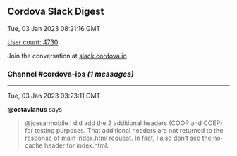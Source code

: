 ## Cordova Slack Digest
Tue, 03 Jan 2023 08:21:16 GMT

[User count: 4730](https://cordova.slack.com/)


Join the conversation at [slack.cordova.io](http://slack.cordova.io/)

### __Channel #cordova-ios__ _(1 messages)_
---

Tue, 03 Jan 2023 03:23:11 GMT

__@octavianus__ says 
> @jcesarmobile I did add the 2 additional headers (COOP and COEP) for testing purposes. That additional headers are not returned to the response of main index.html request.
> In fact, I also don’t see the no-cache header for index.html.
> 
